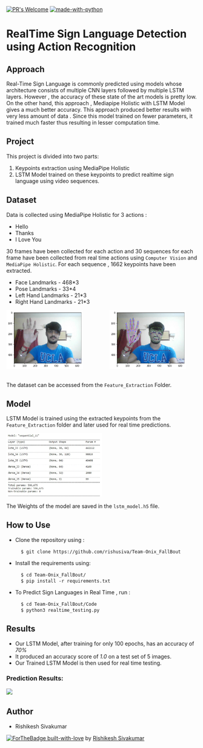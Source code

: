 [![PR's Welcome](https://img.shields.io/badge/PRs-welcome-brightgreen.svg?style=flat)](http://makeapullrequest.com)  [![made-with-python](https://img.shields.io/badge/Made%20with-Python-1f425f.svg)](https://www.python.org/)

# RealTime Sign Language Detection using Action Recognition

## Approach

Real-Time Sign Language is commonly predicted using models whose architecture consists of multiple CNN layers followed by multiple LSTM layers. However , the accuracy of these state of the art models is pretty low.
On the other hand, this approach , Mediapipe Holistic with LSTM Model gives a much better accuracy. This approach produced better results with very less amount of data . Since this model trained on fewer parameters, it trained much faster thus resulting in lesser computation time.

## Project

This project is divided into two parts:
1. Keypoints extraction using MediaPipe Holistic
2. LSTM Model trained on these keypoints to predict realtime sign language using video sequences.

## Dataset

Data is collected using MediaPipe Holistic for 3 actions :
* Hello
* Thanks 
* I Love You

30 frames have been collected for each action and 30 sequences for each frame have been collected from real time actions using `Computer Vision` and `MediaPipe Holistic`.
For each sequence , 1662 keypoints have been extracted.
* Face Landmarks - 468*3
* Pose Landmarks - 33*4
* Left Hand Landmarks - 21*3
* Right Hand Landmarks - 21*3

<p align="left">
<img width=40% src="Images/1.png"> &ensp;&ensp;&ensp;&ensp;&ensp;&ensp;&ensp;&ensp;&ensp;
<img width=40% src="Images/2.png"> &ensp;&ensp;&ensp;&ensp;&ensp;&ensp;&ensp;&ensp;&ensp; 
</p>

The dataset can be accessed from the `Feature_Extraction` Folder.

## Model 

LSTM Model is trained using the extracted keypoints from the `Feature_Extraction` folder and later used for real time predictions.

<p align="left">
<img width=50% src="Images/3.jpg"> &ensp;&ensp;&ensp;&ensp;&ensp;&ensp;&ensp;&ensp;&ensp;
</p>

The Weights of the model are saved in the `lstm_model.h5` file.

## How to Use

* Clone the repository using :

        $ git clone https://github.com/rishusiva/Team-Onix_FallBout
                
* Install the requirements using:

        $ cd Team-Onix_FallBout/
        $ pip install -r requirements.txt

* To Predict Sign Languages in Real Time , run : 

        $ cd Team-Onix_FallBout/Code
        $ python3 realtime_testing.py
        
## Results

* Our LSTM Model, after training for only 100 epochs, has an accuracy of *70%*
* It produced an accuracy score of *1.0* on a test set of 5 images.
* Our Trained LSTM Model is then used for real time testing. 

### Prediction Results:

<p align="left">
<img width=50% src="Images/4 (1).gif"> &ensp;&ensp;&ensp;&ensp;&ensp;&ensp;&ensp;&ensp;&ensp;
</p>

## Author
* Rishikesh Sivakumar

[![ForTheBadge built-with-love](http://ForTheBadge.com/images/badges/built-with-love.svg)](https://GitHub.com/Naereen/) by [Rishikesh Sivakumar](https://www.linkedin.com/in/rishikesh-sivakumar-1a166a18b/)
